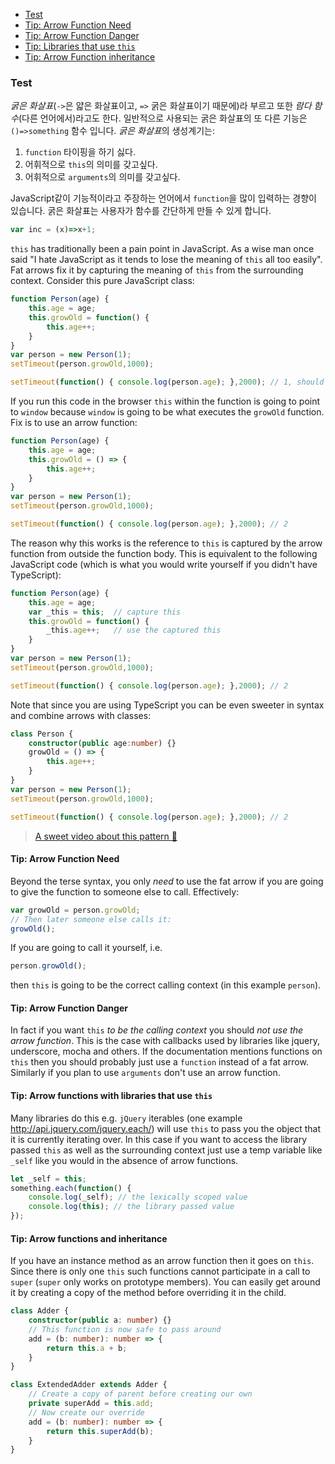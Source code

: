 * [Test](#arrow-functions)
* [Tip: Arrow Function Need](#tip-arrow-function-need)
* [Tip: Arrow Function Danger](#tip-arrow-function-danger)
* [Tip: Libraries that use `this`](#tip-arrow-functions-with-libraries-that-use-this)
* [Tip: Arrow Function inheritance](#tip-arrow-functions-and-inheritance)

### Test

*굵은 화살표*(`->`은 얇은 화살표이고, `=>` 굵은 화살표이기 때문에)라 부르고 또한 *람다 함수*(다른 언어에서)라고도 한다. 일반적으로 사용되는 굵은 화살표의 또 다른 기능은 `()=>something` 함수 입니다. *굵은 화살표*의 생성계기는:
1. `function` 타이핑을 하기 싫다.
2. 어휘적으로 `this`의 의미를 갖고싶다.
2. 어휘적으로 `arguments`의 의미를 갖고싶다.

JavaScript같이 기능적이라고 주장하는 언어에서 `function`을 많이 입력하는 경향이 있습니다. 굵은 화살표는 사용자가 함수를 간단하게 만들 수 있게 합니다.
```ts
var inc = (x)=>x+1;
```
`this` has traditionally been a pain point in JavaScript. As a wise man once said "I hate JavaScript as it tends to lose the meaning of `this` all too easily". Fat arrows fix it by capturing the meaning of `this` from the surrounding context. Consider this pure JavaScript class:

```ts
function Person(age) {
    this.age = age;
    this.growOld = function() {
        this.age++;
    }
}
var person = new Person(1);
setTimeout(person.growOld,1000);

setTimeout(function() { console.log(person.age); },2000); // 1, should have been 2
```
If you run this code in the browser `this` within the function is going to point to `window` because `window` is going to be what executes the `growOld` function. Fix is to use an arrow function:
```ts
function Person(age) {
    this.age = age;
    this.growOld = () => {
        this.age++;
    }
}
var person = new Person(1);
setTimeout(person.growOld,1000);

setTimeout(function() { console.log(person.age); },2000); // 2
```
The reason why this works is the reference to `this` is captured by the arrow function from outside the function body. This is equivalent to the following JavaScript code (which is what you would write yourself if you didn't have TypeScript):
```ts
function Person(age) {
    this.age = age;
    var _this = this;  // capture this
    this.growOld = function() {
        _this.age++;   // use the captured this
    }
}
var person = new Person(1);
setTimeout(person.growOld,1000);

setTimeout(function() { console.log(person.age); },2000); // 2
```
Note that since you are using TypeScript you can be even sweeter in syntax and combine arrows with classes:
```ts
class Person {
    constructor(public age:number) {}
    growOld = () => {
        this.age++;
    }
}
var person = new Person(1);
setTimeout(person.growOld,1000);

setTimeout(function() { console.log(person.age); },2000); // 2
```

> [A sweet video about this pattern 🌹](https://egghead.io/lessons/typescript-make-usages-of-this-safe-in-class-methods)

#### Tip: Arrow Function Need
Beyond the terse syntax, you only *need* to use the fat arrow if you are going to give the function to someone else to call. Effectively:
```ts
var growOld = person.growOld;
// Then later someone else calls it:
growOld();
```
If you are going to call it yourself, i.e.
```ts
person.growOld();
```
then `this` is going to be the correct calling context (in this example `person`).

#### Tip: Arrow Function Danger

In fact if you want `this` *to be the calling context* you should *not use the arrow function*. This is the case with callbacks used by libraries like jquery, underscore, mocha and others. If the documentation mentions functions on `this` then you should probably just use a `function` instead of a fat arrow. Similarly if you plan to use `arguments` don't use an arrow function.

#### Tip: Arrow functions with libraries that use `this`
Many libraries do this e.g. `jQuery` iterables (one example http://api.jquery.com/jquery.each/) will use `this` to pass you the object that it is currently iterating over. In this case if you want to access the library passed `this` as well as the surrounding context just use a temp variable like `_self` like you would in the absence of arrow functions.

```ts
let _self = this;
something.each(function() {
    console.log(_self); // the lexically scoped value
    console.log(this); // the library passed value
});
```

#### Tip: Arrow functions and inheritance

If you have an instance method as an arrow function then it goes on `this`. Since there is only one `this` such functions cannot participate in a call to `super` (`super` only works on prototype members). You can easily get around it by creating a copy of the method before overriding it in the child.

```ts
class Adder {
    constructor(public a: number) {}
    // This function is now safe to pass around
    add = (b: number): number => {
        return this.a + b;
    }
}

class ExtendedAdder extends Adder {
    // Create a copy of parent before creating our own
    private superAdd = this.add;
    // Now create our override
    add = (b: number): number => {
        return this.superAdd(b);
    }
}
```
